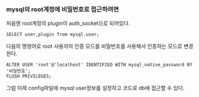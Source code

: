 ### mysql의 root계정에 비밀번호로 접근하려면

처음엔 root계정의 plugin이 auth_socket으로 되어있다.

```
SELECT user,plugin from mysql.user;
```



다음의 명령어로 root 사용자의 인증 모드를 비밀번호를 사용해서 인증하는 모드로 변경한다.

```
ALTER USER 'root'@'localhost' IDENTIFIED WITH mysql_native_password BY '비밀번호';
FLUSH PRIVILEGES;
```



그럼 이제 config파일에 mysql user정보를 설정하고 코드로 db에 접근할 수 있다.
